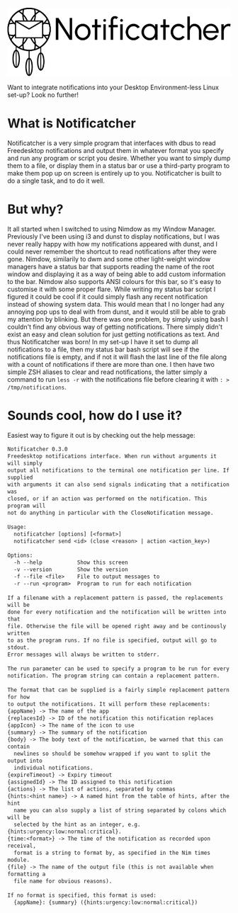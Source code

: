 ![Notificatcher logo](https://github.com/PMunch/notificatcher/blob/master/notificatcher.png)

Want to integrate notifications into your Desktop Environment-less Linux
set-up? Look no further!

# What is Notificatcher
Notificatcher is a very simple program that interfaces with dbus to read
Freedesktop notifications and output them in whatever format you specify and run
any program or script you desire.  Whether you want to simply dump them to a
file, or display them in a status bar or use a third-party program to make them
pop up on screen is entirely up to you. Notificatcher is built to do a single
task, and to do it well.

# But why?
It all started when I switched to using Nimdow as my Window Manager. Previously
I've been using i3 and dunst to display notifications, but I was never really
happy with how my notifications appeared with dunst, and I could never remember
the shortcut to read notifications after they were gone. Nimdow, similarily to
dwm and some other light-weight window managers have a status bar that supports
reading the name of the root window and displaying it as a way of being able
to add custom information to the bar. Nimdow also supports ANSI colours for
this bar, so it's easy to customise it with some proper flare. While writing my
status bar script I figured it could be cool if it could simply flash any
recent notification instead of showing system data. This would mean that I no
longer had any annoying pop ups to deal with from dunst, and it would still be
able to grab my attention by blinking. But there was one problem, by simply
using bash I couldn't find any obvious way of getting notifications. There
simply didn't exist an easy and clean solution for just getting notifications
as text. And thus Notificatcher was born! In my set-up I have it set to dump
all notifications to a file, then my status bar bash script will see if the
notifications file is empty, and if not it will flash the last line of the file
along with a count of notifications if there are more than one. I then have two
simple ZSH aliases to clear and read notifications, the latter simply a command
to run `less -r` with the notifications file before clearing it with
`: > /tmp/notifications`.

# Sounds cool, how do I use it?
Easiest way to figure it out is by checking out the help message:

```
Notificatcher 0.3.0
Freedesktop notifications interface. When run without arguments it will simply
output all notifications to the terminal one notification per line. If supplied
with arguments it can also send signals indicating that a notification was
closed, or if an action was performed on the notification. This program will
not do anything in particular with the CloseNotification message.

Usage:
  notificatcher [options] [<format>]
  notificatcher send <id> (close <reason> | action <action_key>)

Options:
  -h --help           Show this screen
  -v --version        Show the version
  -f --file <file>    File to output messages to
  -r --run <program>  Program to run for each notification

If a filename with a replacement pattern is passed, the replacements will be
done for every notification and the notification will be written into that
file. Otherwise the file will be opened right away and be continously written
to as the program runs. If no file is specified, output will go to stdout.
Error messages will always be written to stderr.

The run parameter can be used to specify a program to be run for every
notification. The program string can contain a replacement pattern.

The format that can be supplied is a fairly simple replacement pattern for how
to output the notifications. It will perform these replacements:
{appName} -> The name of the app
{replacesId} -> ID of the notification this notification replaces
{appIcon} -> The name of the icon to use
{summary} -> The summary of the notification
{body} -> The body text of the notification, be warned that this can contain
  newlines so should be somehow wrapped if you want to split the output into
  individual notifications.
{expireTimeout} -> Expiry timeout
{assignedId} -> The ID assigned to this notification
{actions} -> The list of actions, separated by commas
{hints:<hint name>} -> A named hint from the table of hints, after the hint
  name you can also supply a list of string separated by colons which will be
  selected by the hint as an integer, e.g. {hints:urgency:low:normal:critical}.
{time:<format>} -> The time of the notification as recorded upon receival,
  format is a string to format by, as specified in the Nim times module.
{file} -> The name of the output file (this is not available when formatting a
  file name for obvious reasons).

If no format is specified, this format is used:
  {appName}: {summary} ({hints:urgency:low:normal:critical})
```
